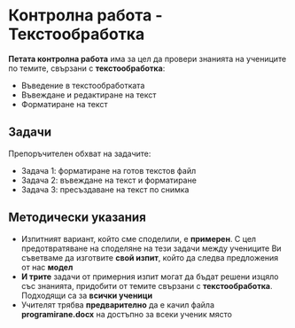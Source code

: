 # Контролна работа - Текстообработка 

**Петата контролна работа** има за цел да провери знанията на учениците по темите, свързани с **текстообработка**:
 - Въведение в текстообработката
 - Въвеждане и редактиране на текст
 - Форматиране на текст
 
## Задачи
Препоръчителен обхват на задачите:
 - Задача 1: форматиране на готов текстов файл
 - Задача 2: въвеждане на текст и форматиране
 - Задача 3: пресъздаване на текст по снимка
 
## Методически указания
 - Изпитният вариант, който сме споделили, е **примерен**. С цел предотвратяване на споделяне на тези задачи между учениците Ви съветваме да изготвите **свой изпит**, който да следва предложения от нас **модел**
 - **И трите** задачи от примерния изпит могат да бъдат решени изцяло със знанията, придобити от темите свързани с **текстообработка**. Подходящи са за **всички ученици**
 - Учителят трябва **предварително** да е качил файла **programirane.docx** на достъпно за всеки ученик място
